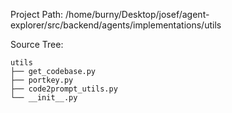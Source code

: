 Project Path: /home/burny/Desktop/josef/agent-explorer/src/backend/agents/implementations/utils

Source Tree:

```
utils
├── get_codebase.py
├── portkey.py
├── code2prompt_utils.py
└── __init__.py

```